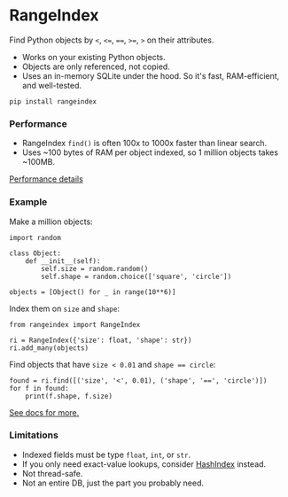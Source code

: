 # RangeIndex

Find Python objects by `<`, `<=`, `==`, `>=`, `>` on their attributes.

 * Works on your existing Python objects.
 * Objects are only referenced, not copied.
 * Uses an in-memory SQLite under the hood. So it's fast, RAM-efficient, and well-tested.
 
`pip install rangeindex`

### Performance 

 * RangeIndex `find()` is often 100x to 1000x faster than linear search.
 * Uses ~100 bytes of RAM per object indexed, so 1 million objects takes ~100MB.

[Performance details](perf/perf.md)

### Example

Make a million objects:
```
import random

class Object:
    def __init__(self):
        self.size = random.random()
        self.shape = random.choice(['square', 'circle'])

objects = [Object() for _ in range(10**6)]
```

Index them on `size` and `shape`:
```
from rangeindex import RangeIndex

ri = RangeIndex({'size': float, 'shape': str})
ri.add_many(objects)
```

Find objects that have `size < 0.01` and `shape == circle`: 
```
found = ri.find([('size', '<', 0.01), ('shape', '==', 'circle')])
for f in found:
    print(f.shape, f.size)
```

[See docs for more.](https://pypi.org/project/rangeindex/)

### Limitations

 * Indexed fields must be type `float`, `int`, or `str`.
 * If you only need exact-value lookups, consider [HashIndex](https://github.com/manimino/hashindex/) instead.
 * Not thread-safe.
 * Not an entire DB, just the part you probably need.
